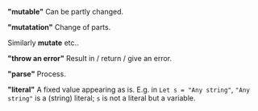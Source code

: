 **"mutable"** Can be partly changed.

**"mutatation"** Change of parts.

Similarly **mutate** etc..

**"throw an error"** Result in / return / give an error.

**"parse"** Process.

**"literal"** A fixed value appearing as is. E.g. in `Let s = "Any string"`, `"Any string"` is a (string) literal; `s` is not a literal but a variable.
